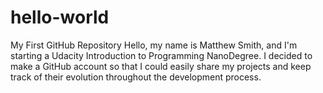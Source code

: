 # hello-world
My First GitHub Repository
Hello, my name is Matthew Smith, and I'm starting a Udacity Introduction to Programming NanoDegree. I decided to make a GitHub account so that I could easily share my projects and keep track of their evolution throughout the development process. 
